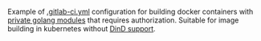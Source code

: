 Example of [.gitlab-ci.yml](https://docs.gitlab.com/ee/ci/yaml/gitlab_ci_yaml.html) configuration for building docker containers with [private golang modules](https://go.dev/ref/mod#private-module-privacy) that requires authorization. Suitable for image building in kubernetes without [DinD support](https://docs.gitlab.com/ee/ci/docker/using_docker_build.html).
